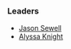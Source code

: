 ### Leaders
* [Jason Sewell](mailto:jason.sewell@owasp.org)
* [Alyssa Knight](mailto:alyssa.knight@owasp.org)
